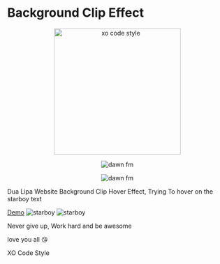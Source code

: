 <h1>Background Clip Effect</h1>

<p align="center">
  <img src="https://iili.io/XSA0gt.md.png" width='290px' alt="xo code style"/>
</p>

<p align="center">
  <img src="https://dcbadge.vercel.app/api/shield/509271102653202433" alt="dawn fm"/> 
</p>

<p align="center">
  <img src="https://img.shields.io/badge/code_style-XO-ff0000.svg" alt="dawn fm"/>
</p>

<p>Dua Lipa Website Background Clip Hover Effect, Trying To hover on the starboy text</p>
<a href='https://angelhtml.github.io/star_boy/'>Demo</a>

<img src='https://iili.io/SrO1Js.png' alt='starboy'/>
<img src='https://iili.io/SrOXX2.png' alt='starboy'/>

<p>Never give up, Work hard and be awesome</p>
<p>love you all 😘</p>
<p>XO Code Style</p>
